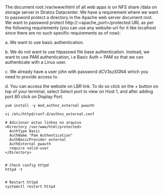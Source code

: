 The document root /var/www/html of all web apps is on NFS share /data on storage server in Stratos Datacenter. We have a requirement where we want to password protect a directory in the Apache web server document root. We want to password protect http://<website-url>:<apache_port>/protected URL as per the following requirements (you can use any website-url for it like localhost since there are no such specific requirements as of now):

a. We want to use basic authentication.

b. We do not want to use htpasswd file base authentication. Instead, we want to use PAM authentication, i.e Basic Auth + PAM so that we can authenticate with a Linux user.

c. We already have a user john with password dCV3szSGNA which you need to provide access to.

d. You can access the website on LBR link. To do so click on the + button on top of your terminal, select Select port to view on Host 1, and after adding port 80 click on Display Port.



```
yum install -y mod_authnz_external pwauth

vi /etc/httpd/conf.d/authnz_external.conf

# Adicionar estas linhas no arquivo
<Directory /var/www/html/protected>
  AuthType Basic
  AuthName "Pam Authentication"
  AuthBasicProvider external
  AuthExternal pwauth
  require valid-user
</Directory>


# Check config httpd
httpd -t


# Restart httpd
systemctl restart httpd
```
